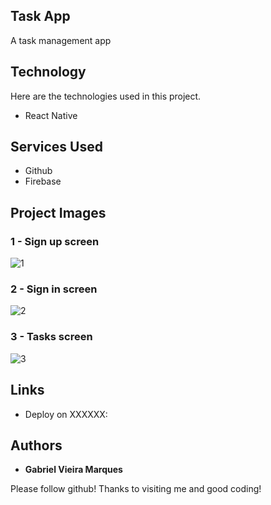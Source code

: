## Task App
A task management app


## Technology 

Here are the technologies used in this project.

* React Native

## Services Used

* Github
* Firebase

## Project Images

### 1 - Sign up screen

![1](https://github.com/iAmBiel/Task-App/assets/107372647/0e0f7b05-02f5-4c89-af0f-3695968421f2)

### 2 - Sign in screen

![2](https://github.com/iAmBiel/Task-App/assets/107372647/618acd80-030f-414b-8d66-dfc283ae281d)

### 3 - Tasks screen

![3](https://github.com/iAmBiel/Task-App/assets/107372647/61901851-8120-440b-8544-339fb559bbde)

## Links
  - Deploy on XXXXXX:

## Authors

* **Gabriel Vieira Marques** 

Please follow github!
Thanks to visiting me and good coding!
